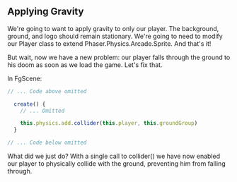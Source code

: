 ## Applying Gravity

We're going to want to apply gravity to only our player. The background, ground, and logo should remain stationary. We're going to need to modify our Player class to extend Phaser.Physics.Arcade.Sprite. And that's it!

But wait, now we have a new problem: our player falls through the ground to his doom as soon as we load the game. Let's fix that.

In FgScene:

```javascript
// ... Code above omitted

  create() {
    // ... Omitted

    this.physics.add.collider(this.player, this.groundGroup)
  }

// ... Code below omitted
```

What did we just do? With a single call to collider() we have now enabled our player to physically collide with the ground, preventing him from falling through.
